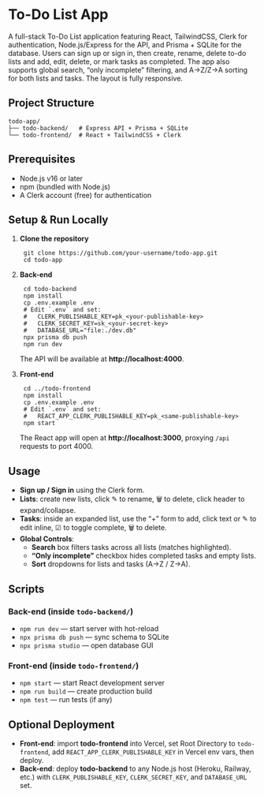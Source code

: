 # To-Do List App

A full-stack To-Do List application featuring React, TailwindCSS, Clerk for authentication, Node.js/Express for the API, and Prisma + SQLite for the database. Users can sign up or sign in, then create, rename, delete to-do lists and add, edit, delete, or mark tasks as completed. The app also supports global search, “only incomplete” filtering, and A→Z/Z→A sorting for both lists and tasks. The layout is fully responsive.

## Project Structure

    todo-app/
    ├── todo-backend/   # Express API + Prisma + SQLite
    └── todo-frontend/  # React + TailwindCSS + Clerk

## Prerequisites

- Node.js v16 or later  
- npm (bundled with Node.js)  
- A Clerk account (free) for authentication  

## Setup & Run Locally

1. **Clone the repository**  
    
        git clone https://github.com/your-username/todo-app.git
        cd todo-app

2. **Back-end**  
    
        cd todo-backend
        npm install
        cp .env.example .env
        # Edit `.env` and set:
        #   CLERK_PUBLISHABLE_KEY=pk_<your-publishable-key>
        #   CLERK_SECRET_KEY=sk_<your-secret-key>
        #   DATABASE_URL="file:./dev.db"
        npx prisma db push
        npm run dev
    
   The API will be available at **http://localhost:4000**.

3. **Front-end**  
    
        cd ../todo-frontend
        npm install
        cp .env.example .env
        # Edit `.env` and set:
        #   REACT_APP_CLERK_PUBLISHABLE_KEY=pk_<same-publishable-key>
        npm start
    
   The React app will open at **http://localhost:3000**, proxying `/api` requests to port 4000.

## Usage

- **Sign up / Sign in** using the Clerk form.  
- **Lists**: create new lists, click ✎ to rename, 🗑 to delete, click header to expand/collapse.  
- **Tasks**: inside an expanded list, use the “+” form to add, click text or ✎ to edit inline, ☑ to toggle complete, 🗑 to delete.  
- **Global Controls**:  
  - **Search** box filters tasks across all lists (matches highlighted).  
  - **“Only incomplete”** checkbox hides completed tasks and empty lists.  
  - **Sort** dropdowns for lists and tasks (A→Z / Z→A).

## Scripts

### Back-end (inside `todo-backend/`)
    
- `npm run dev` — start server with hot-reload  
- `npx prisma db push` — sync schema to SQLite  
- `npx prisma studio` — open database GUI  

### Front-end (inside `todo-frontend/`)
    
- `npm start` — start React development server  
- `npm run build` — create production build  
- `npm test` — run tests (if any)  

## Optional Deployment

- **Front-end**: import **todo-frontend** into Vercel, set Root Directory to `todo-frontend`, add `REACT_APP_CLERK_PUBLISHABLE_KEY` in Vercel env vars, then deploy.  
- **Back-end**: deploy **todo-backend** to any Node.js host (Heroku, Railway, etc.) with `CLERK_PUBLISHABLE_KEY`, `CLERK_SECRET_KEY`, and `DATABASE_URL` set.

